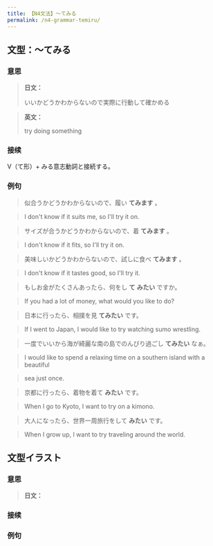 ```yaml
---
title: 【N4文法】〜てみる
permalink: /n4-grammar-temiru/
---
```


## 文型：〜てみる

### 意思

> **日文：**
> 
> いいかどうかわからないので実際に行動して確かめる


> **英文：**
> 
> try doing something


### 接续

V（て形）+ みる意志動詞と接続する。

### 例句

> 似合うかどうかわからないので、履い **てみます** 。

> I don't know if it suits me, so I'll try it on.

> サイズが合うかどうかわからないので、着 **てみます** 。

> I don't know if it fits, so I'll try it on.

> 美味しいかどうかわからないので、試しに食べ **てみます** 。

> I don't know if it tastes good, so I'll try it.

> もしお金がたくさんあったら、何をし **て** **みたい** ですか。

> If you had a lot of money, what would you like to do?

> 日本に行ったら、相撲を見 **てみたい** です。

> If I went to Japan, I would like to try watching sumo wrestling.

> 一度でいいから海が綺麗な南の島でのんびり過ごし **てみたい** なぁ。

> I would like to spend a relaxing time on a southern island with a beautiful

> sea just once.

> 京都に行ったら、着物を着て **みたい** です。

> When I go to Kyoto, I want to try on a kimono.

> 大人になったら、世界一周旅行をして **みたい** です。

> When I grow up, I want to try traveling around the world.

## 文型イラスト

### 意思

> **日文：**


### 接续



### 例句

